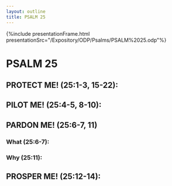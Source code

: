 ```yaml
---
layout: outline
title: PSALM 25
---
```

{%include presentationFrame.html presentationSrc="/Expository/ODP/Psalms/PSALM%2025.odp"%}

# PSALM 25 
## PROTECT ME! (25:1-3, 15-22): 
## PILOT ME! (25:4-5, 8-10): 
## PARDON ME! (25:6-7, 11) 
###  What (25:6-7): 
###  Why (25:11): 
## PROSPER ME! (25:12-14): 
